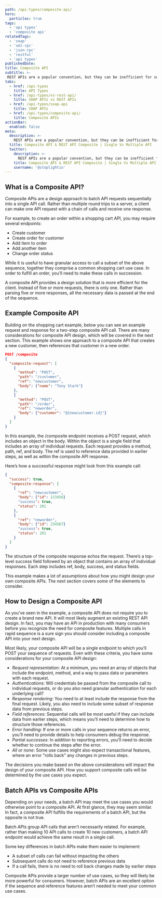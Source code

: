 ```yaml
---
path: /api-types/composite-api/
hero:
  particles: true
tags:
  - 'api types'
  - 'composite api'
relatedTags:
  - 'soap'
  - 'xml-rpc'
  - 'json-rpc'
  - 'restful' 
  - 'api types'
publishedDate:
title: Composite API
subtitle: >-
 REST APIs are a popular convention, but they can be inefficient for some use cases. With a design around specific resources, multiple calls are often needed to support a single use case. Composite APIs are a potential architectural answer that can bundle multiple calls into a single API request.
tabs:
  - href: /api-types
    title: API Types
  - href: /api-types/vs-rest-api/
    title: SOAP APIs vs REST APIs
  - href: /api-types/soap-api
    title: SOAP APIs
  - href: /api-types/composite-api/
    title: Composite APIs  
actionBar:
  enabled: false
meta:
  description: >-
    REST APIs are a popular convention, but they can be inefficient for some use cases. With a design around specific resources, multiple calls are often needed to support a single use case. Composite APIs are a potential architectural answer that can bundle multiple calls into a single API request.
  title: Composite API & REST API Composite | Single Vs Multiple API
  twitter:
    description: >-
      REST APIs are a popular convention, but they can be inefficient for some use cases. With a design around specific resources, multiple calls are often needed to support a single use case. Composite APIs are a potential architectural answer that can bundle multiple calls into a single API request.
    title: Composite API & REST API Composite | Single Vs Multiple API
    username: '@stoplightio'
---
```


## What is a Composite API?

Composite APIs are a design approach to batch API requests sequentially into a single API call. Rather than multiple round trips to a server, a client can make one API request with a chain of calls and receive one response.

For example, to create an order within a shopping cart API, you may require several endpoints:

- Create customer
- Create order for customer
- Add item to order
- Add another item
- Change order status

While it is useful to have granular access to call a subset of the above sequence, together they comprise a common shopping cart use case. In order to fulfill an order, you’ll need to make these calls in succession.

A composite API provides a design solution that is more efficient for the client. Instead of five or more requests, there is only one. Rather than parsing five or more responses, all the necessary data is passed at the end of the sequence.

## Example Composite API

Building on the shopping cart example, below you can see an example request and response for a two-step composite API call. There are many considerations for composite API design, which will be covered in the next section. This example shows one approach to a composite API that creates a new customer, then references that customer in a new order.

```json
POST /composite
{
  "composite-request": [
    {
      "method": "POST",
      "path": "/customer",
      "ref": "newcustomer",
      "body": {"name": "Tony Stark"}
    },
    {
      "method": "POST",
      "path": "/order",
      "ref": "neworder",
      "body": {"customer": "@{newcustomer.id}"}
    }
  ]
}
```

In this example, the /composite endpoint receives a POST request, which includes an object in the body. Within the object is a single field that includes an array of individual requests. Each request provides a method, path, ref, and body. The ref is used to reference data provided in earlier steps, as well as within the composite API response.

Here’s how a successful response might look from this example call:

```json
{
  "success": true,
  "composite-response": [
    {
      "ref": "newcustomer",
      "body": {"id": 123456}
      "success": true,
      "status": 201
    },
    {
      "ref": "neworder",
      "body": {"id": 234567}
      "success": true,
      "status": 201
    }
  ]
}
```

The structure of the composite response echos the request. There’s a top-level success field followed by an object that contains an array of individual responses. Each step includes ref, body, success, and status fields.

This example makes a lot of assumptions about how you might design your own composite APIs. The next section covers some of the elements to consider.

## How to Design a Composite API

As you’ve seen in the example, a composite API does not require you to create a brand new API. It will most likely augment an existing REST API design. In fact, you may have an API in production with many consumers before you recognize the need for composite features. Multiple calls in rapid sequence is a sure sign you should consider including a composite API into your next design.

Most likely, your composite API will be a single endpoint to which you’ll POST your sequence of requests. Even with these criteria, you have some considerations for your composite API design:

- *Request representation*: At a minimum, you need an array of objects that include the endpoint, method, and a way to pass data or parameters with each request.
- *Authentications*: Will credentials be passed from the composite call to individual requests, or do you also need granular authentication for each underlying call?
- *Response rendering*: You need to at least include the response from the final request. Likely, you also need to include some subset of response data from previous steps.
- *Field references*: Sequential calls will be most useful if they can include data from earlier steps, which means you’ll need to determine how to structure those references.
- *Error handling*: If one or more calls in your sequence returns an error, you’ll need to provide details to help consumers debug the response.
- *Partial successes*: In addition to reporting errors, you’ll need to decide whether to continue the steps after the error.
- *All or none*: Some use cases might also expect transactional features, where an error "rolls back" any changes in previous steps.

The decisions you make based on the above considerations will impact the design of your composite API. How you support composite calls will be determined by the use cases you expect.

## Batch APIs vs Composite APIs

Depending on your needs, a batch API may meet the use cases you would otherwise point to a composite API. At first glance, they may seem similar. In fact, a composite API fulfills the requirements of a batch API, but the opposite is not true.

Batch APIs group API calls that aren’t necessarily related. For example, rather than making 10 API calls to create 10 new customers, a batch API endpoint would achieve the same result in a single call.

Some key differences in batch APIs make them easier to implement:

- A subset of calls can fail without impacting the others
- Subsequent calls do not need to reference previous data
- If a call fails, there is no need to roll back changes made by earlier steps

Composite APIs provide a larger number of use cases, so they will likely be more powerful for consumers. However, batch APIs are an excellent option if the sequence and reference features aren’t needed to meet your common use cases.
